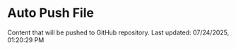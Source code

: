 # Auto Push File

Content that will be pushed to GitHub repository.
Last updated: 07/24/2025, 01:20:29 PM